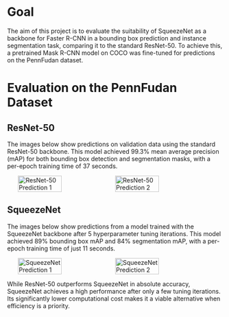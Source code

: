 # Goal  
The aim of this project is to evaluate the suitability of SqueezeNet as a backbone for Faster R-CNN in a bounding box prediction and instance segmentation task, comparing it to the standard ResNet-50. To achieve this, a pretrained Mask R-CNN model on COCO was fine-tuned for predictions on the PennFudan dataset.  

# Evaluation on the PennFudan Dataset  

## ResNet-50  
The images below show predictions on validation data using the standard ResNet-50 backbone. This model achieved 99.3% mean average precision (mAP) for both bounding box detection and segmentation masks, with a per-epoch training time of 37 seconds.  

<div style="display: flex; justify-content: center;">
  <img src="https://github.com/user-attachments/assets/9a306dfa-502c-4073-9b77-1d1327dd86ec" alt="ResNet-50 Prediction 1" width="45%">
  <img src="https://github.com/user-attachments/assets/d159a888-6972-442f-bc56-9f911205354a" alt="ResNet-50 Prediction 2" width="45%">
</div>  

## SqueezeNet  
The images below show predictions from a model trained with the SqueezeNet backbone after 5 hyperparameter tuning iterations. This model achieved 89% bounding box mAP and 84% segmentation mAP, with a per-epoch training time of just 11 seconds.  

<div style="display: flex; justify-content: center;">
  <img src="https://github.com/user-attachments/assets/412866aa-f11e-4ce5-ac5d-0c9b4bdaa49f" alt="SqueezeNet Prediction 1" width="45%">
  <img src="https://github.com/user-attachments/assets/ff8d038e-fc87-4da2-ad97-e744441701cf" alt="SqueezeNet Prediction 2" width="45%">
</div>  

While ResNet-50 outperforms SqueezeNet in absolute accuracy, SqueezeNet achieves a high performance after only a few tuning iterations. Its significantly lower computational cost makes it a viable alternative when efficiency is a priority.  

